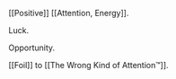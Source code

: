 [[Positive]] [[Attention, Energy]].

Luck.

Opportunity.

[[Foil]] to [[The Wrong Kind of Attention™]].